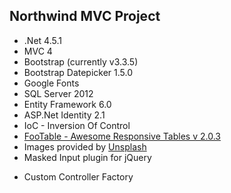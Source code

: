 <h2>Northwind MVC Project</h2>

<p>
  <ul>
    <li>.Net 4.5.1</li>
    <li>MVC 4</li>
    <li>Bootstrap (currently v3.3.5)</li>
    <li>Bootstrap Datepicker 1.5.0</li>
    <li>Google Fonts</li>
    <li>SQL Server 2012</li>
    <li>Entity Framework 6.0</li>
    <li>ASP.Net Identity 2.1</li>
    <li>IoC - Inversion Of Control</li>
    <li><a href="http://fooplugins.com/plugins/footable-jquery/" target="_blank">FooTable - Awesome Responsive Tables v 2.0.3</a></li>
    <li>
      Images provided by <a href="http://unsplash.com/" target="_blank">Unsplash</a>
    </li>
    <li>Masked Input plugin for jQuery</li>
  </ul>
</p>

<p>
  <ul>
    <li>Custom Controller Factory</li>
  </ul>
</p>


